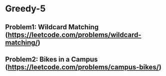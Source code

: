 # Greedy-5

## Problem1: Wildcard Matching (https://leetcode.com/problems/wildcard-matching/)





## Problem2: Bikes in a Campus (https://leetcode.com/problems/campus-bikes/)

